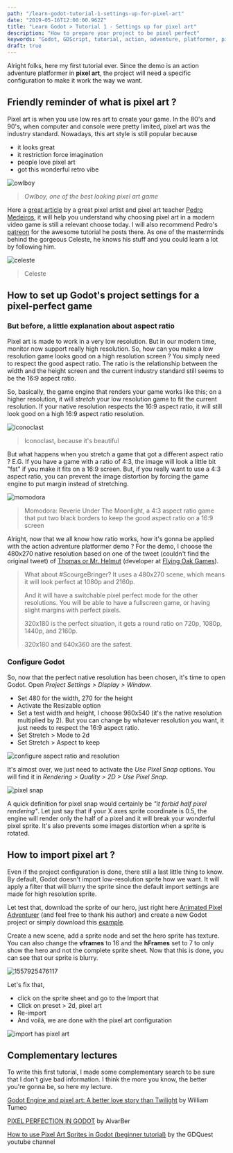 ```yaml
---
path: "/learn-godot-tutorial-1-settings-up-for-pixel-art"
date: "2019-05-16T12:00:00.962Z"
title: "Learn Godot > Tutorial 1 - Settings up for pixel art"
description: "How to prepare your project to be pixel perfect"
keywords: "Godot, GDScript, tutorial, action, adventure, platformer, pixel art, editor, import"
draft: true
---
```


Alright folks, here my first tutorial ever. Since the demo is an action adventure platformer in **pixel art**, the project will need a specific configuration to make it work the way we want.

## Friendly reminder of what is pixel art ? 

Pixel art is when you use low res art to create your game. In the 80's and 90's, when computer and console were pretty limited, pixel art was the industry standard. Nowadays, this art style is still popular because 

- it looks great
- it restriction force imagination
- people love pixel art
- got this wonderful retro vibe

![owlboy](./owlboy.jpg)

> *Owlboy, one of the best looking pixel art game*

Here a [great article](https://kano.me/blog/my-thoughts-on-very-low-resolution/) by a great pixel artist and pixel art teacher [Pedro Medeiros](https://twitter.com/saint11?lang=fr), it will help you understand why choosing pixel art in a modern video game is still a relevant choose today. I will also recommend Pedro's [patreon](https://www.patreon.com/saint11) for the awesome tutorial he posts there. As one of the masterminds behind the gorgeous Celeste, he knows his stuff and you could learn a lot by following him.

![celeste](./celeste.jpg)

> Celeste
>

## How to set up Godot's project settings for a pixel-perfect game

### But before, a little explanation about aspect ratio

Pixel art is made to work in a very low resolution. But in our modern time, monitor now support really high resolution. So, how can you make a low resolution game looks good on a high resolution screen ? You simply need to respect the good aspect ratio. The ratio is the relationship between the width and the height screen and the current industry standard still seems to be the 16:9 aspect ratio.

So, basically, the game engine that renders your game works like this; on a higher resolution, it will *stretch* your low resolution game to fit the current resolution. If your native resolution respects the 16:9 aspect ratio, it will still look good on a high 16:9 aspect ratio resolution.

![iconoclast](./iconoclast.jpg)

> Iconoclast, because it's beautiful

But what happens when you stretch a game that got a different aspect ratio ? E.G. If you have a game with a ratio of 4:3, the image will look a little bit "fat" if you make it fits on a 16:9 screen. But, if you really want to use a 4:3 aspect ratio, you can prevent the image distortion by forcing the game engine to put margin instead of stretching.

![momodora](momodora.jpg)

> Momodora: Reverie Under The Moonlight, a 4:3 aspect ratio game that put two black borders to keep the good aspect ratio on a 16:9 screen

Alright, now that we all know how ratio works, how it's gonna be applied with the action adventure platformer demo ? For the demo, I choose the 480x270 native resolution based on one of the tweet (couldn't find the original tweet) of [Thomas or Mr. Helmut](https://twitter.com/mrhelmut) (developer at [Flying Oak Games](https://twitter.com/FlyingOakGames)).

> What about #ScourgeBringer?
> It uses a 480x270 scene, which means it will look perfect at 1080p and 2160p.
>
> And it will have a switchable pixel perfect mode for the other resolutions. You will be able to have a fullscreen game, or having slight margins with perfect pixels.
>
> 320x180 is the perfect situation, it gets a round ratio on 720p, 1080p, 1440p, and 2160p.
>
> 320x180 and 640x360 are the safest.

### Configure Godot

So, now that the perfect native resolution has been chosen, it's time to open Godot. Open *Project Settings > Display > Window*. 

- Set 480 for the width, 270 for the height
- Activate the Resizable option
- Set a test width and height, I choose 960x540 (it's the native resolution multiplied by 2). But you can change by whatever resolution you want, it just needs to respect the 16:9 aspect ratio.
- Set Stretch > Mode to 2d
- Set Stretch > Aspect to keep

![configure aspect ratio and resolution](./aspect_ration.png)

It's almost over, we just need to activate the *Use Pixel Snap* options. You will find it in *Rendering > Quality > 2D > Use Pixel Snap*.

![pixel snap](/home/llangis/Devs/llangis.xyz/src/pages/post/Learn-Godot-Tutorial-1-setting-up/pixel_snap.png)

A quick definition for pixel snap would certainly be *"it forbid half pixel rendering"*. Let just say that if your X axes sprite coordinate is 0.5, the engine will render only the half of a pixel and it will break your wonderful pixel sprite. It's also prevents some images distortion when a sprite is rotated.

## How to import pixel art ?

Even if the project configuration is done, there still a last little thing to know. By default, Godot doesn't import low-resolution sprite how we want. It will apply a filter that will blurry the sprite since the default import settings are made for high resolution sprite. 

Let test that, download the sprite of our hero, just right here [Animated Pixel Adventurer](https://rvros.itch.io/animated-pixel-hero) (and feel free to thank his author) and create a new Godot project or simply download this [example](https://github.com/Levrault/godot-2d-action-adventure-platformer-demo/tree/master/learn-godot-1-setting-up-for-pixel-art).

Create a new scene, add a sprite node and set the hero sprite has texture. You can also change the **vframes** to 16 and the **hFrames** set to 7 to only show the hero and not the complete sprite sheet. Now that this is done, you can see that our sprite is blurry.

![1557925476117](/home/llangis/Devs/llangis.xyz/src/pages/post/Learn-Godot-Tutorial-1-setting-up/import.png)

Let's fix that, 

- click on the sprite sheet and go to the Import that
- Click on preset > 2d, pixel art
- Re-import
- And voilà, we are done with the pixel art configuration

![import has pixel art](./preset.gif)

## Complementary lectures

To write this first tutorial, I made some complementary search to be sure that I don't give bad information. I think the more you know, the better you're gonna be, so here my lecture.

[Godot Engine and pixel art: A better love story than Twilight](https://medium.com/@tumeowilliam/godot-engine-and-pixel-art-a-better-love-story-than-twilight-4c8155ba71cd) by William Tumeo

[PIXEL PERFECTION IN GODOT](https://alvarber.gitlab.io/pixel-perfection-in-godot.html) by AlvarBer

[How to use Pixel Art Sprites in Godot (beginner tutorial)](https://www.youtube.com/watch?v=dZ2zN3h1Kp4) by the GDQuest youtube channel